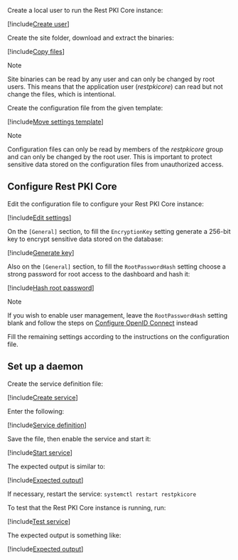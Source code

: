 ﻿Create a local user to run the Rest PKI Core instance:

[!include[Create user](../../../../../../../includes/rest-pki/core/linux/create-user.md)]

Create the site folder, download and extract the binaries:

<!--
> [!NOTE]
> To test the [next version](../../../changelog.md#vnext) of Rest PKI Core, currently in Release Candidate stage, replace `restpkicore-x.y.z.tar.gz` on the following commands
> with `restpkicore-3.3.0-rc12.tar.gz`. **Beware**: Release Candidate versions are not production-ready and thus should only be installed
> on staging or test environments!
-->

[!include[Copy files](../../../../../../../includes/rest-pki/core/linux/copy-files.md)]

> [!NOTE]
> Site binaries can be read by any user and can only be changed by root users. This means that the application user (*restpkicore*) can read but not change the files, which is intentional.

Create the configuration file from the given template:

[!include[Move settings template](../../../../../../../includes/rest-pki/core/linux/move-settings-template.md)]

> [!NOTE]
> Configuration files can only be read by members of the *restpkicore* group and can only be changed by the root user. This is important to protect sensitive data stored on the configuration files from unauthorized access.

## Configure Rest PKI Core

Edit the configuration file to configure your Rest PKI Core instance:

[!include[Edit settings](../../../../../../../includes/rest-pki/core/linux/edit-settings.md)]

<a name="encryption-key-generation" />

On the `[General]` section, to fill the `EncryptionKey` setting generate a 256-bit key to encrypt sensitive data stored on the database:

[!include[Generate key](../../../../../../../includes/rest-pki/core/linux/gen-key.md)]

Also on the `[General]` section, to fill the `RootPasswordHash` setting choose a strong password for root access to the dashboard and hash it:

[!include[Hash root password](../../../../../../../includes/rest-pki/core/linux/hash-root-pass.md)]

> [!NOTE]
> If you wish to enable user management, leave the `RootPasswordHash` setting blank and follow the steps on [Configure OpenID Connect](../../configure-oidc.md) instead

Fill the remaining settings according to the instructions on the configuration file.

## Set up a daemon

Create the service definition file:

[!include[Create service](../../../../../../../includes/rest-pki/core/linux/create-service.md)]

Enter the following:

[!include[Service definition](../../../../../../../includes/rest-pki/core/linux/service-definition.md)]

Save the file, then enable the service and start it:

[!include[Start service](../../../../../../../includes/rest-pki/core/linux/start-service.md)]

The expected output is similar to:

[!include[Expected output](../../../../../../../includes/rest-pki/core/linux/start-service-output.md)]

If necessary, restart the service: `systemctl restart restpkicore`

To test that the Rest PKI Core instance is running, run:

[!include[Test service](../../../../../../../includes/rest-pki/core/linux/test-service.md)]

The expected output is something like:

[!include[Expected output](../../../../../../../includes/rest-pki/core/linux/test-service-output.md)]
